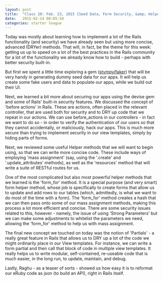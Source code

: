 ```yaml
---
layout: post
title:  "Class 20: Feb. 23, 2015 [Seed Data, Form Security, &amp; Helper Methods]"
date:   2015-02-24 00:05:50
categories: starter league
---
```


Today was mostly about learning how to implement a lot of the Rails functionality (and security) we have already seen but using more concise, advanced (DRYer) methods. That will, in fact, be the theme for this week: getting us up to speed on a lot of the best practices in the Rails community for a lot of the functionality we already know how to build - perhaps with better security built-in.

But first we spent a little time exploring a gem (<a title="Faker Gem" href="https://github.com/stympy/faker" target="_blank">stympy/faker</a>) that will be very handy in generating dummy seed data for our apps. It will help us create some fake users and data to populate our apps, while we build out their UI.

Next, we learned a bit more about securing our apps using the devise gem and some of Rails' built-in security features. We discussed the concept of 'before actions' in Rails. These are actions, often placed in the relevant controller, that are used both for security and to DRY up code that we repeat in our actions. We can use before_actions in our controllers - in fact we want to do so - in order to verify the authentication of our users so that they cannot accidentally, or maliciously, hack our apps. This is much more secure than trying to implement security in our view templates, simply by hiding parts of forms.

Next, we reviewed some useful Helper methods that we will want to begin using, so that we can write more concise code. These include ways of employing 'mass assignment' (say, using the '.create' and '.update_attributes' methods), as well as the 'resources' method that will write a suite of RESTful routes for us.

One of the most complicated but also most powerful helper methods that we learned is the 'form_for' method. It is a special purpose (and very smart) form helper method, whose job is specifically to create forms that allow us to update and add rows to our tables (which, admittedly, is what we want to do most of the time with a form). The 'form_for' method creates a hash that we can then pass onto some of our mass assignment methods, making this process a lot more efficient and concise. There are some security issues related to this, however - namely, the issue of using 'Strong Parameters' but we can make some adjustments to whitelist the parameters we need, allowing the 'form_for' method to help us with mass assignment.

The final new concept we touched on today was the notion of 'Partials' - a really great feature in Rails that allows us to DRY up a lot of the code we might ordinarily place in our View templates. For instance, we can write a form partial and then call that block of code in multiple view templates. It really helps us to write modular, self-contained, re-useable code that is much easier, in the long run, to update, maintain, and debug.

Lastly, Raghu - as a teaser of sorts - showed us how easy it is to reformat our eRuby code as json (to build an API), right in Rails itself.
